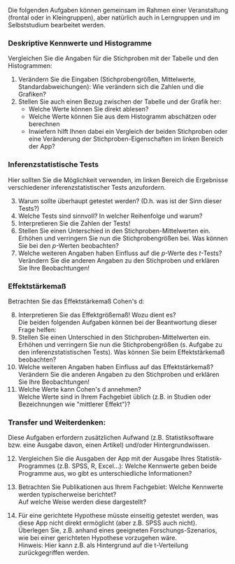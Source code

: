 Die folgenden Aufgaben können gemeinsam im Rahmen einer Veranstaltung (frontal oder in Kleingruppen), aber natürlich auch in Lerngruppen und im Selbststudium bearbeitet werden.

### Deskriptive Kennwerte und Histogramme                     
                     
Vergleichen Sie die Angaben für die Stichproben mit der Tabelle und den Histogrammen:

1. Verändern Sie die Eingaben (Stichprobengrößen, Mittelwerte, Standardabweichungen):
   Wie verändern sich die Zahlen und die Grafiken?
2. Stellen Sie auch einen Bezug zwischen der Tabelle und der Grafik her:  
   * Welche Werte können Sie direkt ablesen?
   * Welche Werte können Sie aus dem Histogramm abschätzen oder berechnen
   * Inwiefern hilft Ihnen dabei ein Vergleich der beiden Stichproben oder eine Veränderung der Stichproben-Eigenschaften im linken
    Bereich der App?
    
### Inferenzstatistische Tests

Hier sollten Sie die Möglichkeit verwenden, im linken Bereich die Ergebnisse verschiedener inferenzstatistischer Tests anzufordern.

3. Warum sollte überhaupt getestet werden? (D.h. was ist der Sinn dieser Tests?)
4. Welche Tests sind sinnvoll? In welcher Reihenfolge und warum?
5. Interpretieren Sie die Zahlen der Tests!
6. Stellen Sie einen Unterschied in den Stichproben-Mittelwerten ein. 
  Erhöhen und verringern Sie nun die Stichprobengrößen bei. Was können Sie bei den $p$-Werten beobachten?
7. Welche weiteren Angaben haben Einfluss auf die $p$-Werte des $t$-Tests? 
  Verändern Sie die anderen Angaben zu den Stichproben und erklären Sie Ihre Beobachtungen!
  
### Effektstärkemaß

Betrachten Sie das Effektstärkemaß Cohen's d:

8. Interpretieren Sie das Effektgrößemaß! Wozu dient es?   
   Die beiden folgenden Aufgaben können bei der Beantwortung dieser Frage helfen:
9. Stellen Sie einen Unterschied in den Stichproben-Mittelwerten ein. Erhöhen und verringern Sie nun die Stichprobengrößen (s. Aufgabe zu den inferenzstatistischen Tests). Was können Sie beim Effektstärkemaß beobachten?
10. Welche weiteren Angaben haben Einfluss auf das Effektstärkemaß? Verändern Sie die anderen Angaben zu den Stichproben und erklären Sie Ihre Beobachtungen!
9. Welche Werte kann Cohen's d annehmen?  
   Welche Werte sind in Ihrem Fachgebiet üblich (z.B. in Studien oder Bezeichnungen wie "mittlerer Effekt")?
                                 
                    
### Transfer und Weiterdenken:
                    
Diese Aufgaben erfordern zusätzlichen Aufwand (z.B. Statistiksoftware bzw. eine Ausgabe davon, einen Artikel) und/oder Hintergrundwissen.
                                 
12. Vergleichen Sie die Ausgaben der App mit der Ausgabe Ihres Statistik-Programmes (z.B. SPSS, R, Excel...): Welche Kennwerte geben beide Programme aus, wo gibt es unterschiedliche Informationen?
    
13. Betrachten Sie Publikationen aus Ihrem Fachgebiet: Welche Kennwerte werden typischerweise berichtet?  
    Auf welche Weise werden diese dargestellt?

14. Für eine gerichtete Hypothese müsste einseitig getestet werden, was diese App nicht direkt ermöglicht (aber z.B. SPSS auch nicht).
   Überlegen Sie, z.B. anhand eines geeigneten Forschungs-Szenarios, wie bei einer gerichteten Hypothese vorzugehen wäre.  
   Hinweis: Hier kann z.B. als Hintergrund auf die t-Verteilung zurückgegriffen werden.